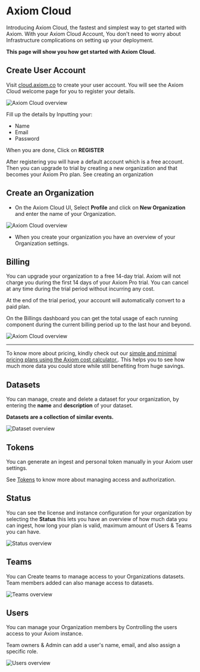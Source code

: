 <div class="axi-header">
  <h1>Axiom Cloud</h1> 
</div>

Introducing Axiom Cloud, the fastest and simplest way to get started with Axiom. With your Axiom Cloud Account, You don't need to worry about Infrastructure complications on setting up your deployment. 

**This page will show you how get started with Axiom Cloud.**

## Create User Account

Visit [cloud.axiom.co](https://cloud.axiom.co/) to create your user account. You will see the Axiom Cloud welcome page for you to register your details.  

<img class="axi-window-shadow" src="/assets/shots/axiomcloud.png" alt="Axiom Cloud overview" /> 

Fill up the details by Inputting your:

- Name
- Email
- Password 

When you are done, Click on  **REGISTER** 

After registering you will have a default account which is a free account. Then you can upgrade to trial by creating a new organization and that becomes your Axiom Pro plan.  See creating an organization

## Create an Organization

- On the Axiom Cloud UI, Select **Profile** and click on **New Organization** and enter the name of your Organization. 

<img class="axi-window-shadow" src="/assets/shots/cloud-profile.png" alt="Axiom Cloud overview" /> 

- When you create your organization you have an overview of your Organization settings. 


## Billing 

You can upgrade your organization to a free 14-day trial. Axiom will not charge you during the first 14 days of your Axiom Pro trial. You can cancel at any time during the trial period without incurring any cost.

At the end of the trial period, your account will automatically convert to a paid plan.

On the Billings dashboard you can get the total usage of each running component during the current billing period up to the last hour and beyond. 

<img class="axi-window-shadow" src="/assets/shots/billing-cloud.png" alt="Axiom Cloud overview" /> 

---

To know more about pricing, kindly check out our [simple and minimal pricing plans using the Axiom cost calculator.](https://www.axiom.co/pricing/). This helps you to see how much more data you could store while still benefiting from huge savings.

## Datasets

You can manage, create and delete a dataset for your organization, by entering the **name** and **description** of your dataset. 

**Datasets are a collection of similar events.** 

<img class="axi-window-shadow" src="/assets/shots/dataset-cloud.png" alt="Dataset overview" /> 


## Tokens

You can generate an ingest and personal token manually in your Axiom user settings.

See [Tokens](/usage/settings/#token) to know more about managing access and authorization. 

## Status 

You can see the license and instance configuration for your organization by selecting the **Status** this lets you have an overview of how much data you can ingest, how long your plan is valid, maximum amount of Users & Teams you can have. 

<img class="axi-window-shadow" src="/assets/shots/status-cloud.png" alt="Status overview" /> 

## Teams 

You can Create teams to manage access to your Organizations datasets. Team members added can also manage access to datasets.

<img class="axi-window-shadow" src="/assets/shots/teams-cloud.png" alt="Teams overview" /> 

## Users

You can manage your Organization members by Controlling the users access to your Axiom instance. 

Team owners & Admin can add a user's name, email, and also assign a specific role.

<img class="axi-window-shadow" src="/assets/shots/users-cloud.png" alt="Users overview" /> 